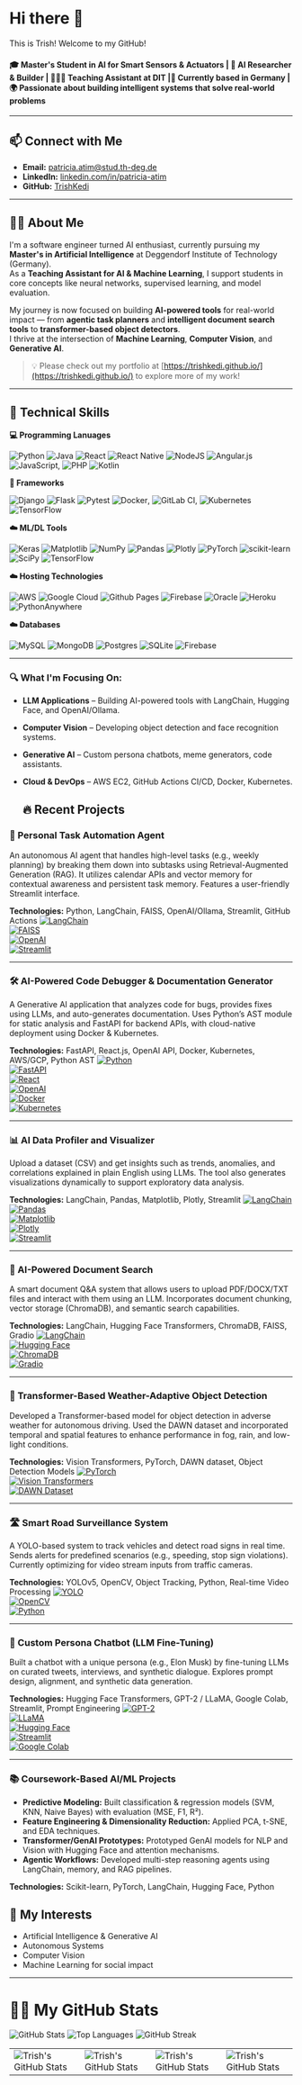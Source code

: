 

<!--
**TrishKedi/TrishKedi** is a ✨ _special_ ✨ repository because its `README.md` (this file) appears on your GitHub profile.

Here are some ideas to get you started:

- 🔭 I’m currently working on ...
- 🌱 I’m currently learning ...
- 👯 I’m looking to collaborate on ...
- 🤔 I’m looking for help with ...
- 💬 Ask me about ...
- 📫 How to reach me: ...
- 😄 Pronouns: ...
- ⚡ Fun fact: ...
-->

# Hi there 👋

This is Trish! Welcome to my GitHub!
 #### 🎓 Master's Student in AI for Smart Sensors & Actuators | 🤖 AI Researcher & Builder | 🧑🏽‍🏫 Teaching Assistant at DIT  |📍 Currently based in Germany | 🌍 Passionate about building intelligent systems that solve real-world problems
 
---

## 📫 Connect with Me
- **Email:** patricia.atim@stud.th-deg.de
- **LinkedIn:** [linkedin.com/in/patricia-atim](https://linkedin.com/in/patricia-atim)
- **GitHub:** [TrishKedi](https://github.com/TrishKedi)
  
---

## 👩‍🏫 About Me
I'm a software engineer turned AI enthusiast, currently pursuing my **Master's in Artificial Intelligence** at Deggendorf Institute of Technology (Germany).  
As a **Teaching Assistant for AI & Machine Learning**, I support students in core concepts like neural networks, supervised learning, and model evaluation.  

My journey is now focused on building **AI-powered tools** for real-world impact — from **agentic task planners** and **intelligent document search tools** to **transformer-based object detectors**.  
I thrive at the intersection of **Machine Learning**, **Computer Vision**, and **Generative AI**.

> 💡 Please check out my portfolio at [https://trishkedi.github.io/](https://trishkedi.github.io/) to explore more of my work!

---

## 🔧 Technical Skills

**💻 Programming Lanuages**

![Python](https://img.shields.io/badge/python-3670A0?style=for-the-badge&logo=python&logoColor=ffdd54) ![Java](https://img.shields.io/badge/java-%23ED8B00.svg?style=for-the-badge&logo=openjdk&logoColor=white) ![React](https://img.shields.io/badge/react-%2320232a.svg?style=for-the-badge&logo=react&logoColor=%2361DAFB) ![React Native](https://img.shields.io/badge/react_native-%2320232a.svg?style=for-the-badge&logo=react&logoColor=%2361DAFB) ![NodeJS](https://img.shields.io/badge/node.js-6DA55F?style=for-the-badge&logo=node.js&logoColor=white) ![Angular.js](https://img.shields.io/badge/angular.js-%23E23237.svg?style=for-the-badge&logo=angularjs&logoColor=white)![JavaScript](https://img.shields.io/badge/javascript-%23323330.svg?style=for-the-badge&logo=javascript&logoColor=%23F7DF1E), ![PHP](https://img.shields.io/badge/php-%23777BB4.svg?style=for-the-badge&logo=php&logoColor=white) ![Kotlin](https://img.shields.io/badge/kotlin-%237F52FF.svg?style=for-the-badge&logo=kotlin&logoColor=white)
</div>

**🔧 Frameworks**

![Django](https://img.shields.io/badge/django-%23092E20.svg?style=for-the-badge&logo=django&logoColor=white) ![Flask](https://img.shields.io/badge/flask-%23000.svg?style=for-the-badge&logo=flask&logoColor=white) ![Pytest](https://img.shields.io/badge/pytest-%23ffffff.svg?style=for-the-badge&logo=pytest&logoColor=2f9fe3) ![Docker](https://img.shields.io/badge/docker-%230db7ed.svg?style=for-the-badge&logo=docker&logoColor=white), ![GitLab CI](https://img.shields.io/badge/gitlab%20ci-%23181717.svg?style=for-the-badge&logo=gitlab&logoColor=white), ![Kubernetes](https://img.shields.io/badge/kubernetes-%23326ce5.svg?style=for-the-badge&logo=kubernetes&logoColor=white) ![TensorFlow](https://img.shields.io/badge/TensorFlow-%23FF6F00.svg?style=for-the-badge&logo=TensorFlow&logoColor=white)

 **☁️ ML/DL Tools**
 
![Keras](https://img.shields.io/badge/Keras-%23D00000.svg?style=for-the-badge&logo=Keras&logoColor=white) ![Matplotlib](https://img.shields.io/badge/Matplotlib-%23ffffff.svg?style=for-the-badge&logo=Matplotlib&logoColor=black) ![NumPy](https://img.shields.io/badge/numpy-%23013243.svg?style=for-the-badge&logo=numpy&logoColor=white) ![Pandas](https://img.shields.io/badge/pandas-%23150458.svg?style=for-the-badge&logo=pandas&logoColor=white) ![Plotly](https://img.shields.io/badge/Plotly-%233F4F75.svg?style=for-the-badge&logo=plotly&logoColor=white) ![PyTorch](https://img.shields.io/badge/PyTorch-%23EE4C2C.svg?style=for-the-badge&logo=PyTorch&logoColor=white) ![scikit-learn](https://img.shields.io/badge/scikit--learn-%23F7931E.svg?style=for-the-badge&logo=scikit-learn&logoColor=white) ![SciPy](https://img.shields.io/badge/SciPy-%230C55A5.svg?style=for-the-badge&logo=scipy&logoColor=%white) ![TensorFlow](https://img.shields.io/badge/TensorFlow-%23FF6F00.svg?style=for-the-badge&logo=TensorFlow&logoColor=white)

**☁️ Hosting Technologies**

![AWS](https://img.shields.io/badge/AWS-%23FF9900.svg?style=for-the-badge&logo=amazon-aws&logoColor=white) ![Google Cloud](https://img.shields.io/badge/GoogleCloud-%234285F4.svg?style=for-the-badge&logo=google-cloud&logoColor=white) ![Github Pages](https://img.shields.io/badge/github%20pages-121013?style=for-the-badge&logo=github&logoColor=white) ![Firebase](https://img.shields.io/badge/firebase-%23039BE5.svg?style=for-the-badge&logo=firebase) ![Oracle](https://img.shields.io/badge/Oracle-F80000?style=for-the-badge&logo=oracle&logoColor=white) ![Heroku](https://img.shields.io/badge/heroku-%23430098.svg?style=for-the-badge&logo=heroku&logoColor=white) ![PythonAnywhere](https://img.shields.io/badge/pythonanywhere-%232F9FD7.svg?style=for-the-badge&logo=pythonanywhere&logoColor=151515)

**☁️ Databases**

![MySQL](https://img.shields.io/badge/mysql-4479A1.svg?style=for-the-badge&logo=mysql&logoColor=white) ![MongoDB](https://img.shields.io/badge/MongoDB-%234ea94b.svg?style=for-the-badge&logo=mongodb&logoColor=white) ![Postgres](https://img.shields.io/badge/postgres-%23316192.svg?style=for-the-badge&logo=postgresql&logoColor=white) ![SQLite](https://img.shields.io/badge/sqlite-%2307405e.svg?style=for-the-badge&logo=sqlite&logoColor=white) ![Firebase](https://img.shields.io/badge/firebase-a08021?style=for-the-badge&logo=firebase&logoColor=ffcd34)

---

### 🔍 What I'm Focusing On:
- **LLM Applications** – Building AI-powered tools with LangChain, Hugging Face, and OpenAI/Ollama.
- **Computer Vision** – Developing object detection and face recognition systems.
- **Generative AI** – Custom persona chatbots, meme generators, code assistants.
- **Cloud & DevOps** – AWS EC2, GitHub Actions CI/CD, Docker, Kubernetes.

  ## 🔥 Recent Projects

### 🧠 Personal Task Automation Agent
An autonomous AI agent that handles high-level tasks (e.g., weekly planning) by breaking them down into subtasks using Retrieval-Augmented Generation (RAG). It utilizes calendar APIs and vector memory for contextual awareness and persistent task memory. Features a user-friendly Streamlit interface.

**Technologies:** Python, LangChain, FAISS, OpenAI/Ollama, Streamlit, GitHub Actions
[![LangChain](https://img.shields.io/badge/LangChain-000000?style=flat-square)](https://www.langchain.com/)  
[![FAISS](https://img.shields.io/badge/FAISS-000000?style=flat-square)](https://github.com/facebookresearch/faiss)  
[![OpenAI](https://img.shields.io/badge/OpenAI-412991?style=flat-square&logo=openai&logoColor=white)](https://openai.com/)  
[![Streamlit](https://img.shields.io/badge/Streamlit-FF4B4B?style=flat-square&logo=streamlit&logoColor=white)](https://streamlit.io/)

---

### 🛠️ AI-Powered Code Debugger & Documentation Generator
A Generative AI application that analyzes code for bugs, provides fixes using LLMs, and auto-generates documentation. Uses Python’s AST module for static analysis and FastAPI for backend APIs, with cloud-native deployment using Docker & Kubernetes.

**Technologies:** FastAPI, React.js, OpenAI API, Docker, Kubernetes, AWS/GCP, Python AST
[![Python](https://img.shields.io/badge/Python-3776AB?style=flat-square&logo=python&logoColor=white)](https://www.python.org/)  
[![FastAPI](https://img.shields.io/badge/FastAPI-005571?style=flat-square&logo=fastapi)](https://fastapi.tiangolo.com/)  
[![React](https://img.shields.io/badge/React-20232A?style=flat-square&logo=react&logoColor=61DAFB)](https://reactjs.org/)  
[![OpenAI](https://img.shields.io/badge/OpenAI-412991?style=flat-square&logo=openai&logoColor=white)](https://openai.com/)  
[![Docker](https://img.shields.io/badge/Docker-2496ED?style=flat-square&logo=docker&logoColor=white)](https://www.docker.com/)  
[![Kubernetes](https://img.shields.io/badge/Kubernetes-326CE5?style=flat-square&logo=kubernetes&logoColor=white)](https://kubernetes.io/)  

---

### 📊 AI Data Profiler and Visualizer
Upload a dataset (CSV) and get insights such as trends, anomalies, and correlations explained in plain English using LLMs. The tool also generates visualizations dynamically to support exploratory data analysis.

**Technologies:** LangChain, Pandas, Matplotlib, Plotly, Streamlit
[![LangChain](https://img.shields.io/badge/LangChain-000000?style=flat-square)](https://www.langchain.com/)  
[![Pandas](https://img.shields.io/badge/Pandas-150458?style=flat-square&logo=pandas&logoColor=white)](https://pandas.pydata.org/)  
[![Matplotlib](https://img.shields.io/badge/Matplotlib-11557C?style=flat-square&logo=python&logoColor=white)](https://matplotlib.org/)  
[![Plotly](https://img.shields.io/badge/Plotly-3F4F75?style=flat-square&logo=plotly&logoColor=white)](https://plotly.com/)  
[![Streamlit](https://img.shields.io/badge/Streamlit-FF4B4B?style=flat-square&logo=streamlit&logoColor=white)](https://streamlit.io/)

---

### 📄 AI-Powered Document Search
A smart document Q&A system that allows users to upload PDF/DOCX/TXT files and interact with them using an LLM. Incorporates document chunking, vector storage (ChromaDB), and semantic search capabilities.

**Technologies:** LangChain, Hugging Face Transformers, ChromaDB, FAISS, Gradio
[![LangChain](https://img.shields.io/badge/LangChain-000000?style=flat-square)](https://www.langchain.com/)  
[![Hugging Face](https://img.shields.io/badge/HuggingFace-FFCA28?style=flat-square&logo=huggingface&logoColor=black)](https://huggingface.co/)  
[![ChromaDB](https://img.shields.io/badge/ChromaDB-FF6D00?style=flat-square)](https://docs.trychroma.com/)  
[![Gradio](https://img.shields.io/badge/Gradio-009688?style=flat-square)](https://www.gradio.app/)

---

### 🚗 Transformer-Based Weather-Adaptive Object Detection
Developed a Transformer-based model for object detection in adverse weather for autonomous driving. Used the DAWN dataset and incorporated temporal and spatial features to enhance performance in fog, rain, and low-light conditions.

**Technologies:** Vision Transformers, PyTorch, DAWN dataset, Object Detection Models
[![PyTorch](https://img.shields.io/badge/PyTorch-EE4C2C?style=flat-square&logo=pytorch&logoColor=white)](https://pytorch.org/)  
[![Vision Transformers](https://img.shields.io/badge/Vision_Transformers-000000?style=flat-square)](https://arxiv.org/abs/2010.11929)  
[![DAWN Dataset](https://img.shields.io/badge/DAWN_Dataset-555555?style=flat-square)](https://vizdoom.cs.put.edu.pl/dawn/)  

---

### 🛣️ Smart Road Surveillance System
A YOLO-based system to track vehicles and detect road signs in real time. Sends alerts for predefined scenarios (e.g., speeding, stop sign violations). Currently optimizing for video stream inputs from traffic cameras.

**Technologies:** YOLOv5, OpenCV, Object Tracking, Python, Real-time Video Processing
[![YOLO](https://img.shields.io/badge/YOLOv5-FF4088?style=flat-square)](https://github.com/ultralytics/yolov5)  
[![OpenCV](https://img.shields.io/badge/OpenCV-5C3EE8?style=flat-square&logo=opencv&logoColor=white)](https://opencv.org/)  
[![Python](https://img.shields.io/badge/Python-3776AB?style=flat-square&logo=python&logoColor=white)](https://www.python.org/)

---

### 💬 Custom Persona Chatbot (LLM Fine-Tuning)
Built a chatbot with a unique persona (e.g., Elon Musk) by fine-tuning LLMs on curated tweets, interviews, and synthetic dialogue. Explores prompt design, alignment, and synthetic data generation.

**Technologies:** Hugging Face Transformers, GPT-2 / LLaMA, Google Colab, Streamlit, Prompt Engineering
[![GPT-2](https://img.shields.io/badge/GPT--2-2C2C2C?style=flat-square)](https://huggingface.co/gpt2)  
[![LLaMA](https://img.shields.io/badge/LLaMA-0A0A0A?style=flat-square)](https://github.com/facebookresearch/llama)  
[![Hugging Face](https://img.shields.io/badge/HuggingFace-FFCA28?style=flat-square&logo=huggingface&logoColor=black)](https://huggingface.co/)  
[![Streamlit](https://img.shields.io/badge/Streamlit-FF4B4B?style=flat-square&logo=streamlit&logoColor=white)](https://streamlit.io/)  
[![Google Colab](https://img.shields.io/badge/Colab-F9AB00?style=flat-square&logo=googlecolab&logoColor=white)](https://colab.research.google.com/)

---

### 📚 Coursework-Based AI/ML Projects
- **Predictive Modeling:** Built classification & regression models (SVM, KNN, Naive Bayes) with evaluation (MSE, F1, R²).
- **Feature Engineering & Dimensionality Reduction:** Applied PCA, t-SNE, and EDA techniques.
- **Transformer/GenAI Prototypes:** Prototyped GenAI models for NLP and Vision with Hugging Face and attention mechanisms.
- **Agentic Workflows:** Developed multi-step reasoning agents using LangChain, memory, and RAG pipelines.

**Technologies:** Scikit-learn, PyTorch, LangChain, Hugging Face, Python

<!--

## 📂 Featured Projects

Visit my [portfolio](https://github.com/TrishKedi/professional-projects) to see all projects

### 1. [MTN Pulse App](https://github.com/TrishKedi/mtn-pulse-app)
A high-traffic mobile application that provides MTN’s youth community with exclusive offers, data packages, and event information.
- **Role:** Lead Engineer
- **Technologies:**
  
![React](https://img.shields.io/badge/react-%2320232a.svg?style=for-the-badge&logo=react&logoColor=%2361DAFB) ![React Native](https://img.shields.io/badge/react_native-%2320232a.svg?style=for-the-badge&logo=react&logoColor=%2361DAFB) ![NodeJS](https://img.shields.io/badge/node.js-6DA55F?style=for-the-badge&logo=node.js&logoColor=white) ![Angular.js](https://img.shields.io/badge/angular.js-%23E23237.svg?style=for-the-badge&logo=angularjs&logoColor=white) ![MySQL](https://img.shields.io/badge/mysql-4479A1.svg?style=for-the-badge&logo=mysql&logoColor=white) ![Google Cloud](https://img.shields.io/badge/GoogleCloud-%234285F4.svg?style=for-the-badge&logo=google-cloud&logoColor=white)
- **Impact:** Served millions of users and facilitated thousands of daily transactions

### 2. [Kanzu Banking Self-Service](https://github.com/TrishKedi/kanzu-banking-selfservice)
Digital banking platform designed for SACCOs and investment clubs to support financial inclusion.
- **Role:** Software Engineer
- **Technologies:**
  
  ![Python](https://img.shields.io/badge/python-3670A0?style=for-the-badge&logo=python&logoColor=ffdd54), ![Angular.js](https://img.shields.io/badge/angular.js-%23E23237.svg?style=for-the-badge&logo=angularjs&logoColor=white) ![AWS](https://img.shields.io/badge/AWS-%23FF9900.svg?style=for-the-badge&logo=amazon-aws&logoColor=white) ![Postgres](https://img.shields.io/badge/postgres-%23316192.svg?style=for-the-badge&logo=postgresql&logoColor=white) 
- **Impact:** Enabled community savings groups to digitize financial services

### 3. [MTN Ayoba Micro-App](https://github.com/TrishKedi/ayoba-micro-app)
A high-traffic mobile application embedded within the Ayoba messaging platform, allowing users to easily purchase Gaga and Freedom bundles.
- **Role:** Lead Engineer
- **Technologies:**
  
![React](https://img.shields.io/badge/react-%2320232a.svg?style=for-the-badge&logo=react&logoColor=%2361DAFB) ![React Native](https://img.shields.io/badge/react_native-%2320232a.svg?style=for-the-badge&logo=react&logoColor=%2361DAFB) ![NodeJS](https://img.shields.io/badge/node.js-6DA55F?style=for-the-badge&logo=node.js&logoColor=white) ![Angular.js](https://img.shields.io/badge/angular.js-%23E23237.svg?style=for-the-badge&logo=angularjs&logoColor=white) ![MySQL](https://img.shields.io/badge/mysql-4479A1.svg?style=for-the-badge&logo=mysql&logoColor=white) ![Google Cloud](https://img.shields.io/badge/GoogleCloud-%234285F4.svg?style=for-the-badge&logo=google-cloud&logoColor=white)
- **Impact:** Served millions of users and facilitated thousands of daily transactions

### 4. [Kanzu Banking Android Self-Service](https://github.com/TrishKedi/kanzu-banking-selfservice)
Android self-service APP, that empowers users with easy access to banking services directly from their mobile devices. Leveraging the Mifos framework, my role involved designing the app interface, implementing core functionalities, and ensuring that security and usability standards were met.
- **Role:** Software Engineer
- **Technologies:**
  
  ![Kotlin](https://img.shields.io/badge/kotlin-%237F52FF.svg?style=for-the-badge&logo=kotlin&logoColor=white),  ![AWS](https://img.shields.io/badge/AWS-%23FF9900.svg?style=for-the-badge&logo=amazon-aws&logoColor=white) ![Postgres](https://img.shields.io/badge/postgres-%23316192.svg?style=for-the-badge&logo=postgresql&logoColor=white) 
- **Impact:** Enabled community savings groups to digitize financial services

---
-->

## 🌱 My Interests
- Artificial Intelligence & Generative AI  
- Autonomous Systems
- Computer Vision
- Machine Learning for social impact

---

# 👩‍💻 My GitHub Stats

![GitHub Stats](https://github-readme-stats.vercel.app/api?username=TrishKedi&show_icons=true&theme=radical)
![Top Languages](https://github-readme-stats.vercel.app/api/top-langs/?username=TrishKedi&layout=compact&theme=radical)
![GitHub Streak](https://streak-stats.demolab.com/?user=TrishKedi&theme=radical)

 <table align="center" width="100%" height="100%" >
    <tr>
        <td><img style="border: none;" src="https://github-profile-summary-cards.vercel.app/api/cards/stats?username=TrishKedi&theme=github_dark" alt="Trish's GitHub Stats"/></td>
        <td><img style="border: none;" src="https://github-profile-summary-cards.vercel.app/api/cards/productive-time?username=TrishKedi&theme=github_dark&utcOffset=10" alt="Trish's GitHub Stats"/>
        <td><img style="border: none;" src="https://github-profile-summary-cards.vercel.app/api/cards/repos-per-language?username=TrishKedi&theme=github_dark" alt="Trish's GitHub Stats"/></td>
        <td><img style="border: none;" src="https://github-profile-summary-cards.vercel.app/api/cards/most-commit-language?username=TrishKedi&theme=github_dark" alt="Trish's GitHub Stats"/></td>
    </tr>
 </table>



